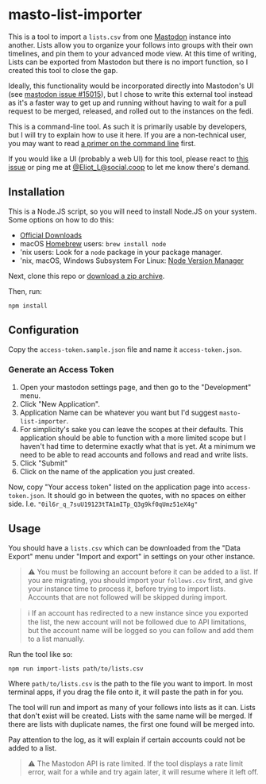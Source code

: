 # masto-list-importer

This is a tool to import a `lists.csv` from one [Mastodon](https://joinmastodon.org/) instance into another. Lists allow you to organize your follows into groups with their own timelines, and pin them to your advanced mode view. At this time of writing, Lists can be exported from Mastodon but there is no import function, so I created this tool to close the gap.

Ideally, this functionality would be incorporated directly into Mastodon's UI (see [mastodon issue #15015](https://github.com/mastodon/mastodon/issues/15015)), but I chose to write this external tool instead as it's a faster way to get up and running without having to wait for a pull request to be merged, released, and rolled out to the instances on the fedi.

This is a command-line tool. As such it is primarily usable by developers, but I will try to explain how to use it here. If you are a non-technical user, you may want to read [a primer on the command line](https://www.git-tower.com/learn/git/ebook/en/command-line/appendix/command-line-101) first.

If you would like a UI (probably a web UI) for this tool, please react to [this issue](https://github.com/fadookie/masto-list-importer/issues/1) or ping me at [@Eliot_L@social.coop](https://social.coop/@Eliot_L) to let me know there's demand.

## Installation
This is a Node.JS script, so you will need to install Node.JS on your system. Some options on how to do this:
 * [Official Downloads](https://nodejs.org/en/download/)
 * macOS [Homebrew](https://brew.sh/) users: `brew install node`
 * 'nix users: Look for a `node` package in your package manager.
 * 'nix, macOS, Windows Subsystem For Linux: [Node Version Manager](https://github.com/nvm-sh/nvm)

 Next, clone this repo or [download a zip archive](https://github.com/fadookie/masto-list-importer/archive/refs/heads/main.zip).

 Then, run:
 ```
 npm install
 ```

## Configuration
Copy the `access-token.sample.json` file and name it `access-token.json`.

### Generate an Access Token
1. Open your mastodon settings page, and then go to the "Development" menu.
1. Click "New Application".
1. Application Name can be whatever you want but I'd suggest `masto-list-importer`.
1. For simplicity's sake you can leave the scopes at their defaults. This application should be able to function with a more limited scope but I haven't had time to determine exactly what that is yet. At a minimum we need to be able to read accounts and follows and read and write lists.
1. Click "Submit"
1. Click on the name of the application you just created.

Now, copy "Your access token" listed on the application page into `access-token.json`. It should go in between the quotes, with no spaces on either side. I.e. `"0il6r_q_7suU19123tTA1mITp_Q3g9kf0qUmz51eX4g"`


## Usage

You should have a `lists.csv` which can be downloaded from the "Data Export" menu under "Import and export" in settings on your other instance.

> ⚠️ You must be following an account before it can be added to a list. If you are migrating, you should import your `follows.csv` first, and give your instance time to process it, before trying to import lists. Accounts that are not followed will be skipped during import.

> ℹ️ If an account has redirected to a new instance since you exported the list, the new account will not be followed due to API limitations, but the account name will be logged so you can follow and add them to a list manually.

Run the tool like so:

```
npm run import-lists path/to/lists.csv
```

Where `path/to/lists.csv` is the path to the file you want to import. In most terminal apps, if you drag the file onto it, it will paste the path in for you.

The tool will run and import as many of your follows into lists as it can. Lists that don't exist will be created. Lists with the same name will be merged. If there are lists with duplicate names, the first one found will be merged into.

Pay attention to the log, as it will explain if certain accounts could not be added to a list.

> ⚠️ The Mastodon API is rate limited. If the tool displays a rate limit error, wait for a while and try again later, it will resume where it left off.